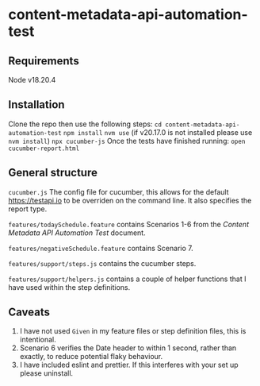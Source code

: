 # content-metadata-api-automation-test
## Requirements
Node v18.20.4
## Installation
Clone the repo then use the following steps:
`cd content-metadata-api-automation-test`
`npm install`
`nvm use` (if v20.17.0 is not installed please use `nvm install`)
`npx cucumber-js`
Once the tests have finished running:
`open cucumber-report.html`
## General structure
`cucumber.js` The config file for cucumber, this allows for the default https://testapi.io to be overriden on the command line. It also specifies the report type.

`features/todaySchedule.feature` contains Scenarios 1-6 from the _Content Metadata API Automation Test_ document.

`features/negativeSchedule.feature` contains Scenario 7.

`features/support/steps.js` contains the cucumber steps.

`features/support/helpers.js` contains a couple of helper functions that I have used within the step definitions.
## Caveats
1. I have not used `Given` in my feature files or step definition files, this is intentional.
2. Scenario 6 verifies the Date header to within 1 second, rather than exactly, to reduce potential flaky behaviour.
3. I have included eslint and prettier. If this interferes with your set up please uninstall.
